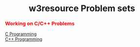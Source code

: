 <h1 align="center">w3resource Problem sets</h1>
<h3 style="color: red">Working on C/C++ Problems</h3>
<a href="https://www.w3resource.com/c-programming-exercises/">C Programming</a><br>
<a href="https://www.w3resource.com/cpp-exercises/">C++ Programming</a>
